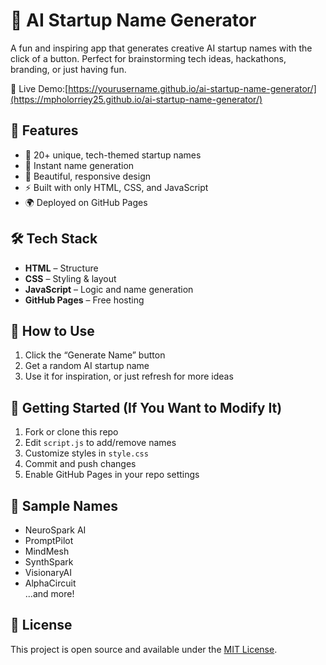 # 🚀 AI Startup Name Generator


A fun and inspiring app that generates creative AI startup names with the click of a button. Perfect for brainstorming tech ideas, hackathons, branding, or just having fun.

🔗 Live Demo:[https://yourusername.github.io/ai-startup-name-generator/](https://mpholorriey25.github.io/ai-startup-name-generator/)  




## 🌟 Features

- 🎯 20+ unique, tech-themed startup names
- 🧠 Instant name generation
- 💅 Beautiful, responsive design
- ⚡ Built with only HTML, CSS, and JavaScript
- 🌍 Deployed on GitHub Pages



## 🛠️ Tech Stack

- **HTML** – Structure  
- **CSS** – Styling & layout  
- **JavaScript** – Logic and name generation  
- **GitHub Pages** – Free hosting



## 📂 How to Use

1. Click the “Generate Name” button
2. Get a random AI startup name
3. Use it for inspiration, or just refresh for more ideas



## 🚀 Getting Started (If You Want to Modify It)

1. Fork or clone this repo
2. Edit `script.js` to add/remove names
3. Customize styles in `style.css`
4. Commit and push changes
5. Enable GitHub Pages in your repo settings



## 🤖 Sample Names

- NeuroSpark AI  
- PromptPilot  
- MindMesh  
- SynthSpark  
- VisionaryAI  
- AlphaCircuit  
...and more!



## 📄 License

This project is open source and available under the [MIT License](LICENSE).

